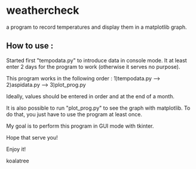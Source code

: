 # weathercheck
a program to record temperatures and display them in a matplotlib graph.

How to use :
------------
Started first "tempodata.py" to introduce data in console mode. It at 
least enter 2 days for the program to work (otherwise it serves no purpose).

This program works in the following order :
1)tempodata.py --> 2)aspidata.py --> 3)plot_prog.py

Ideally, values should be entered in order and at the end of a month.

It is also possible to run "plot_prog.py" to see the graph with matplotlib.
To do that, you just have to use the program at least once.

My goal is to perform this program in GUI mode with tkinter.

Hope that serve you!

Enjoy it!

koalatree
